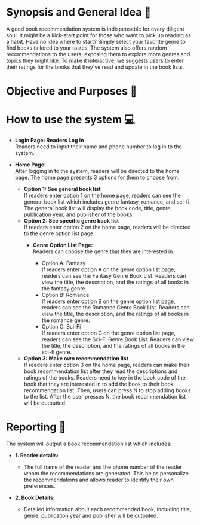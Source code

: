# Synopsis and General Idea :memo:
A good book recommendation system is indispensable for every diligent soul. It might be a kick-start point for those who want to pick up reading as a habit. Have no idea where to start?  Simply select your favorite genre to find books tailored to your tastes. The system also offers random recommendations to the users, exposing them to explore more genres and topics they might like. To make it interactive, we suggests users to enter their ratings for the books that they've read and update in the book lists.


# Objective and Purposes :dart:


# How to use the system :computer:
<ul>
  <li><b>Login Page: Readers Log in</b></li>
  Readers need to input their name and phone number to log in to the system.
</ul>
<ul>
  <li><b>Home Page:</b></li>
  After logging in to the system, readers will be directed to the home page. The home page presents 3 options for them to choose from.
  <ul>
    <li><b>Option 1: See general book list </b></li>
    If readers enter option 1 on the home page, readers can see the general book list which includes genre fantasy, romance, and sci-fi. The general book list will display the book code, title, genre, publication year, and publisher of the books.
    <li><b>Option 2: See specific genre book list</b></li>
    If readers enter option 2 on the home page, readers will be directed to the genre option list page.
      <ul>
        <li><b>Genre Option List Page:</b></li>
        Readers can choose the genre that they are interested in.
        <ul>
          <li>Option A: Fantasy</li>
          If readers enter option A on the genre option list page, readers can see the Fantasy Genre Book List. Readers can view the title, the description, and the ratings            of all books in the fantasy genre.
          <li>Option B: Romance</li>
          If readers enter option B on the genre option list page, readers can see the Romance Genre Book List. Readers can view the title, the description, and the ratings            of all books in the romance genre.
          <li>Option C: Sci-Fi</li>
          If readers enter option C on the genre option list page, readers can see the Sci-Fi Genre Book List. Readers can view the title, the description, and the ratings             of all books in the sci-fi genre.
        </ul>
      </ul>
    <li><b>Option 3: Make own recommendation list</b></li>
    If readers enter option 3 on the home page, readers can make their book recommendation list after they read the descriptions and ratings of the books. Readers need to        key in the book code of the book that they are interested in to add the book to their book recommendation list. Then, users can press N to stop adding books to the list.     After the user presses N, the book recommendation list will be outputted.
  </ul>
</ul>

# Reporting :memo:
The system will output a book recommendation list which includes:
<ul>
  <li><b>1. Reader details:</b></li>
  <ul>
    <li>The full name of the reader and the phone number of the reader whom the recommendations are generated. This helps personalize the recommendations and allows reader           to identify their own preferences.</li>
  </ul>
</ul>
<ul>
  <li><b>2. Book Details:</b></li>
  <ul>
    <li>Detailed information about each recommended book, including title, genre, publication year and publisher will be outputed.</li>
  </ul>
</ul>

